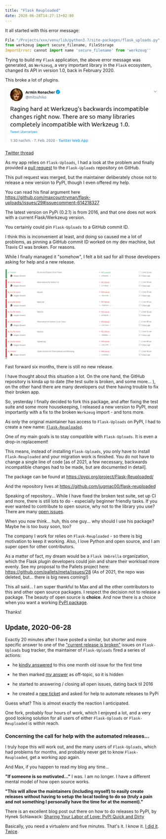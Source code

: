 ```yaml
---
title: "Flask Reuploaded"
date: 2020-06-28T14:27:13+02:00
---
```


It all started with this error message:

```python
File "/Projects/xxx/venv/lib/python3.7/site-packages/flask_uploads.py", line 26, in <module>
from werkzeug import secure_filename, FileStorage
ImportError: cannot import name 'secure_filename' from 'werkzeug''
```

Trying to build my `Flask` application, the above error message was generated,
as `Werkzeug`, a very important library in the `Flask` ecosystem,
changed its API in version 1.0, back in February 2020.

This broke a lot of plugins.

![Raging Ronacher](/images/flask-uploads-ronacher.png)

[Twitter thread](https://twitter.com/mitsuhiko/status/1225758711009902592)

As my app relies on `Flask-Uploads`,
I had a look at the problem 
and finally provided a [pull request](https://github.com/maxcountryman/flask-uploads/pull/28)
to the `Flask-Uploads` repository on GitHub.

This pull request was merged,
but the maintainer deliberately chose not to release a new version to PyPI,
though I even offered my help.

You can read his final argument here
https://github.com/maxcountryman/flask-uploads/issues/29#issuecomment-614218327

The latest version on PyPi (0.2.1) is from 2016,
and that one does not work with a current Flask/Werkzeug version.

You certainly could pin `Flask-Uploads` to a GitHub commit ID.

I think this is inconvenient at least, and doing so caused me a lot of problems,
as pinning a GitHub commit ID worked on my dev machine, but Travis CI was broken.
For reasons.

While I finally managed it "somehow",
I felt a bit sad for all those developers asking for help and a new release.

![somehow](/images/flask-uploads-travis.png)

Fast forward six months, there is still no new release.

I have thought about this situation a lot.
On the one hand, the GitHub repository is kinda up to date (the test suite is broken, and some more... ),
on the other hand there are many developers out there having trouble to fix their broken app.

So, yesterday I finally decided to fork this package,
and after fixing the test suite and some more housekeeping,
I released a new version to PyPI,
most importantly with a fix to the broken `Werkzeug` import - and tons more.

As only the original maintainer has access to `Flask-Uploads` on PyPI,
I had to create a new name: [`Flask-Reuploaded`](https://pypi.org/project/Flask-Reuploaded/).

One of my main goals is to stay compatible with `Flask-Uploads`.
It is even a drop-in replacement!

This means, instead of installing `Flask-Uploads`,
you only have to install `Flask-Reuploaded` and your migration work is finished.
You do not have to change a single line of code
[as of 2021, a few necessary, backwards incompatible changes had to be made, but are documented in detail].

The package can be found at
https://pypi.org/project/Flask-Reuploaded/

And the repository lives at
https://github.com/jugmac00/flask-reuploaded

Speaking of repository...
While I have fixed the broken test suite,
set up CI and more, there is still lots to do - especially beginner friendly tasks.
If you ever wanted to contribute to open source, why not to the library you use?
There are many [open issues](https://github.com/jugmac00/flask-reuploaded/issues).

When you now think... huh, this one guy... why should I use his package?
Maybe he is too busy soon, too?

The company I work for relies on `Flask-Reuploaded` - so there is big motivation to keep it working.
Also, I love Python and open source, and I am super open for other contributors.

As a matter of fact, my dream would be a `Flask Umbrella` organization,
which the Flask plugin developers could join and share their workload more evenly.
See my proposal to the Pallets project here:
https://github.com/pallets/meta/issues/28 (As of 2021, the repo was deleted, but... there is big news coming!)

This all said...
I am super thankful to Max and all the other contributors to this and other open source packages.
I respect the decision not to release a package.
The beauty of open source is **choice**.
And now there is a choice when you want a working [PyPI package](https://pypi.org/project/Flask-Reuploaded/).

Thanks!

## Update, 2020-06-28

Exactly 20 minutes after I have posted a similar, but shorter and more specific answer to one of the
["current release is broken"](https://github.com/maxcountryman/flask-uploads/issues/33)
issues on `Flask-Uploads` bug tracker,
the maintainer of `Flask-Uploads` fired a series of actions:

- he [kindly answered](https://github.com/maxcountryman/flask-uploads/issues/33#issuecomment-650776662) to this one month old issue for the first time

- he then marked [my answer](https://github.com/maxcountryman/flask-uploads/issues/33#issuecomment-650772815) as off-topic, so it is hidden

- he started to answering / closing all open issues, dating back til 2016

- he created a [new ticket](https://github.com/maxcountryman/flask-uploads/issues/39) and asked for help to automate releases to PyPi

Guess what? This is almost exactly the reaction I anticipated.

One fork, probably four hours of work, which I enjoyed a lot,
and a very good looking solution for all users of either `Flask-Uploads` or `Flask-Reuploaded` is within reach.


### Concerning the call for help with the automated releases...

I truly hope this will work out, and the many users of `Flask-Uploads`,
which had problems for months,
and probably never get to know `Flask-Reuploaded`,
get a working app again.

And Max, if you happen to read my blog any time...

**"If someone is so motivated..."**
I was. I am no longer.
I have a different mental model of how open source works.

**"This will allow the maintainers (including myself) to easily create releases without having to setup the local tooling to do so (truly a pain and not something I personally have the time for at the moment)."**

There is an excellent blog post out there on how to do releases to PyPI, by Hynek Schlawack: [Sharing Your Labor of Love: PyPI Quick and Dirty](https://hynek.me/articles/sharing-your-labor-of-love-pypi-quick-and-dirty/)

Basically, you need a virtualenv and five minutes.
That's it.
I know it. 
[I did it](https://github.com/jugmac00/flask-reuploaded/blob/master/PACKAGING.rst).
[Twice](https://pypi.org/project/Flask-Reuploaded/).
